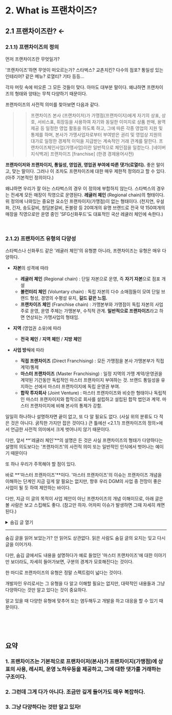# 2. What is 프랜차이즈?

## 2.1 프랜차이즈란? ←

### 2.1.1) 프랜차이즈의 정의

먼저 프랜차이즈란 무엇일가?

'프랜차이즈'하면 무엇이 떠오르는가? 
스타벅스? 교촌치킨? 다수의 점포? 통일성 있는 인테리어? 같은 메뉴? 로열티? 기타 등등...

각자 머릿 속에 떠오른 그 모든 것들이 맞다. 아마도 대부분 말이다.
왜냐하면 프랜차이즈의 형태와 양태는 무척 다양하기 때문이다. 

프랜차이즈의 사전적 의미를 찾아보면 다음과 같다.

>>  프랜차이즈 본사 (프랜차이저)가 가맹점(프랜차이지)에게 자기의 상표, 상호, 서비스표, 휘장등을 사용하여 자기와 동일한 이미지로 상품 판매, 용역 제공 등 일정한 영업 활동을 하도록 하고, 그에 따른 각종 영업의 지원 및 통제를 하며, 본사가 가맹사업자로부터 부여받은 권리 및 영업상 지원의 대가로 일정한 경제적 이익을 지급받는 계속적인 거래 관계를 말한다. 프랜차이즈체인사업(가맹사업)이란 일반적으로 체인점을 일컫는다.
[네이버 지식백과] 프랜차이즈 [franchise] (한경 경제용어사전)


**프랜차이저와 프랜차이지, 통일성, 영업권, 영업권 부여에 따른 댓가(로열티).**
좋은 말이고, 맞는 말이다.
그러나 이 조차도 프랜차이즈에 대한 매우 제한적 정의라고 할 수 있다. (아주 기본적인 정의이다.)

왜냐하면 우리가 잘 아는 스타벅스의 경우 이 정의에 부합하지 않는다.
스타벅스의 경우는 전세계 모든 매장이 직영으로 운영된다. **레귤러 체인** (Regional chain)의 형태이다.
위 정의에 나와있는 중요한 요소인 프랜차이지(가맹점)이 없는 형태이다. 
(천지연, 우설화, 긴자, 송도갈비, 청담본갈비, 돈블랑 등 20여개의 유명 브랜드로 전국 약 150여개의 매장을 직영으로만 운영 중인 'SFG신화푸드'도 대표적인 국산 레귤러 체인에 속한다.)

<br>

### 2.1.2) 프랜차이즈 유형의 다양성
스타벅스나 신화푸드 같은 '레귤러 체인'의 유형뿐 아니라, 프랜차이즈는 유형은 매우 다양하다.

- **자본**의 성격에 따라
  - **레귤러 체인** (Regional chain) : 단일 자본으로 운영, 즉 **자기 자본**으로 점포 개설
  - **볼런터리 체인** (Voluntary chain) : 독립 자본의 다수 소매점들이 모여 단일 브랜드 형성, 경영의 수평성 유지, **길드 같은 느낌.**
  - **프랜차이즈 체인** (Franchise chain) : 가맹본부와 가맹점이 독립 자본의 사업주로 운영, 운영 주체는 가맹본부, 수직적 관계. **일반적으로 프랜차이즈**라고 하면 연상되는 가맹사업의 형태임.
  
- **지역** (영업권 소유)에 따라
  - **전국 체인** / **지역 체인** / **지방 체인**
  
- **사업 방식**에 따라
  - **직접 프랜차이즈** (Direct Franchising) : 모든 가맹점을 본사 가맹본부가 직접 계약/통제
  - **마스터 프랜차이즈** (Master Franchising) : 일정 지역의 가맹 계약/운영권을 계약된 기간동안 독립적인 마스터 프랜차이지 부여하는 것. 브랜드 통일성을 유지하는 선에서 마스터 프랜차이지에 독립 운영권 부여.
  - **합작 투자회사** (Joint Venture) : 마스터 프랜차이즈와 비슷한 형태이나 독립적인 마스터 프랜자이지와 합작으로 회사를 설립하고 설립된 합작 법인과 계약. 마스터 프랜차이지에 비해 본사의 통제가 강함.

일일히 하나하나 설명하자면 끝이 없고, 또 다 알 필요도 없다. 
  (사실 위의 분류도 다 적은 것은 아니다. 굵직한 가지만 잡은 것이다.)
큰 틀에선 <2.1.1) 프랜차이즈의 정의>에서 언급한 사전적 의미에서 크게 벗어나지 않기 때문이다.

다만, 앞서 **'레귤러 체인'**의 설명은 든 것은 사실 프랜차이즈의 형태가 다양하다는 설명의 의도보다는 '프랜차이즈'의 사전적 의미 또는 일반적인 인식에서 벗어나는 예이기 때문이다 

또 하나 우리가 주목해야 할 점이 있다.

바로 **'마스터 프랜차이즈'**이다. '마스터 프랜차이즈'의 이슈는 프랜차이즈 개념을 이해하는 단계인 지금 깊게 알 필요는 없지만, 향후 우리 DGM의 사업 중 전망이 좋은 사업이 될 듯 하여 제안하는 바이다.

다만, 지금 이 글의 목적이 사업 제안이 아닌 프랜차이즈의 개념 이해이므로, 아래 글은 볼 사람은 보고 스킵해도 좋다. (참고만 하자. 어차피 이슈가 발생하면 그때 자세히 캐면 된다.)

<details><summary>숨김 글 열기</summary>
<p>

> '마스터 프랜차이즈'는 일반적으로는 해외시장 진출시 많이 사용 하는 방법이다.<sup id="a1">[1](#footnote1)</sup>
> 그렇다고 꼭 해외 진출 때만 사용하지는 않는다. 
> 아래 설명할 내용과 동일한 이유들로 때로는 국내 시장에서도 '마스터 프랜차이즈'와 같이 운영 하는 경우가 있다.<sup id="a2">[2](#footnote2)</sup>
> 위에 분류하며 설명했던 '지방 체인', '지역 체인'과 같은 구조이다.
> '지사'식으로도 운영하는데, '지사'라는 개념으로 치환될 수 없다.
> '지사'라는 같은 용어를 쓰면서도, '지사'의 개념이 어떤 회사는 본사 조직 중 하나로(종속 / 별도 법인일지라도), 어떤 회사는 용어만 '지사', 운영은 완전 독립(마스터 프랜차이즈)로 운영되기도 한다.
>
> 아무튼...
> 본사에서 해외 매장들을 직접 컨트롤(직접 프랜차이즈)를 하기에는 여러가지 컨트롤의 어려움이 발생한다.
> 때문에 리스크를 줄이며, 쉽게 진출할 수 있는 방법이 바로 '마스터 프랜차이즈'이다.
> 왜냐하면 골치 아픈 모든 것들을 내어주고, 본사는 로열티만 받으면 되기 때문이다. (꼭 로열티 베이스는 아니지만, 대부분 로열티 베이스로 진행한다.)
> 
> 우리가 주목해야 할 부분은 여기이다.
>
> 얼마전 아키가 미국쪽에 오퍼를 받고 상담 신청 후 우리에게 공유했던 내용을 기억하는가?
> 미국 시장에 포스 시스템이 너무 허접하고 제 각각이라는 것 말이다. 바로 이 부분이 중요하다.
> 
> 회사 입사 후 얼마 안 되어 이 포인트에 대한 사업 제안을 아키에게 한 적이 있다.
> 배경을 설명하자면
> 지금은 코로나 때문에 주춤하지만, 코로나 바로 직전까지 우리나라 FnB 시장이 동남아와 더 나아가 중앙아시아 시장에 눈을 돌리기 시작했다. 
> 그 전까지는 미국 시장이 해외 진출의 메카였는데, 미국 시장은 진입장벽이 너무 높았다는 문제가 있다. 실제로 미국 시장에 진출을 준비하다가 막대한 돈만 투자하다가 끝나는 경우가 일쑤였다. 
> 일단, 각종 제약과 법의 문턱이 너무 높다. 그러다보니 각종 인허가 준비부터 준비가 되어도 제약에 따른 한계, 또한 이와 연계되어 인테리어 공기(공사기간)만 평균 1년이 걸린다. 그렇게 오픈해도 낮선 한국 음식이 (현지 입맛에 맞춘다 하더라도) 성공하기는 하늘에 별따기였다.
> 그러다보니 미국시장 진출은 사업성으로 하는 것이 아니라 상징성(브랜드 이미지 / 홍보용)으로 하는 실정이었다. (실제로 돈벌기 쉽지 않다.)
>
> 그러한 상황 속에 한류 (BTS 땡큐!!)의 영향으로 꼭 미국이 아닌 가까운 동남아나 중앙아시아, 몽골, 중국에서 한국음식의 니즈가 생겨나기 시작했다.
> 예전에는 한인들만 찾던 한국음식이 K-pop과 K-drama, K-movie의 영향으로 현지인들의 호기심과 Flex의 대상이 된 것이다.
> 특히 베트남의 경우는 베트남 특유의 화끈한 국민성과 경제성장의 가속화와 더불어 매우 큰 시장이 되었다. (한달에 100만원 벌더라도 100만원 다 쓰고 보는게 베트남 방식이다. 왜? 또 벌 수 있으니까. 더 벌면 되니까. 1인당 GDP는 아직 적지만, 그들에겐 내일이 밝게만 느껴진다.)
> 이러한 이유로 코로나 직전까지 한국 FnB 시장에서 베트남을 비롯한 동남아 진출이 매우 활발했었다. 너도 나도 진출하기 시작했다.
> 이는 사업성이 좋은 것이 가장 큰 이유겠지만, 또 다른 이유로 서구 시장(미국이나 유럽)에 진출하기 전 교두보 역할이나 본격적인 해외 진출의 연습삼아 진출하는 경향도 있었다. (리스크가 적으며, 초기 투자 비용이 매우 저렴하다.)
>> ![1111](https://user-images.githubusercontent.com/86754114/127762506-a6cf8904-8d2b-4960-9721-99b7108e7986.jpg)
>> <'2019년 외식기업 해외진출 실태조사' 중 인용. aT한국농수산식품유통공사의 2019년 보고서.>
>>
>> 전문 참고. [2019 외식기업 해외진출 실태조사 보고서.pdf](https://github.com/DanielKim0728/blog/files/6928875/2019.pdf)

>
> 그런데 문제는 지금부터다.
> 앞서 이야기 한 것 같이, 미국시장 못지 않게 동남아 시장도 POS가 엉망인 것이다.
> 쉽게 이야기해서 '마스터'로 진출하던, '다이렉트'로 진출하던 본사에서 매출집계가 제대로 안되는 것이다. 
> 로열티 베이스로 진출했는데 매출 집계가 제대로 안되면 어찌되겠는가?
> 
> 아키에게 이 이야기를 하면서 사업 전망이 좋다. 기술적으로 가능하겠는가를 물었을 때,
> 아키가 '별로 어렵지는 않을 것 같은데?' 라고 대답했다.
> 아직 뚜껑 열어본 상태가 아니지만,
> 정말 기술적 가능성이 있다면, 진지하게 염두하고 두들겨볼만한 사업 분야이다.
> 
> 코로나가 끝나면 또 다시 동남아 시장 진출은 활발해질 것이다.
> 지금은 움추릴 수 밖에 없지만, FnB업계에서는 아직도 동남아 시장에 대한 기대와 욕구가 매우 크다.


---
<br>

>> **[각주]**

>><b id="footnote1">1</b> '두끼 떡볶이'의 경우, 2019년 베트남 시장에 진출하여 1년 사이에 50개 이상의 매장을 오픈하였다. 베트남 진출 당시 '두끼' 본사는 베트남 영업권(더 자세히는 동남아 전체라는 소문도 있다.)을 마스터 프랜차이즈에게 넘겼다. 그 마스터 프랜차이즈의 대표는 제주도에서 두끼 매장을 몇개 운영하던 가맹점주였다고 한다. 이렇게 단 시간내에 폭발적으로 사업 전개가 될 줄 알았다면 아마도 본사에서 직접 뛰어 들었을 텐데 두끼 본사는 이를 두고두고 후회한다는 후문이 있다. [↩](#a1)

>><b id="footnote2">2</b> 부산에서 시작한 '노랑통닭'의 경우가 그렇다. 외부적으로는 잘 알려지지 않은 이야기지만, '노랑통닭'은 서울/경기권은 본사, 그 이외의 지역은 '마스터 프랜차이즈'가 운영했다. '마스터 프랜차이즈'의 대표는 대외적으로 '노랑통닭'의 본부장이었지만 실제로는 독립된 법인으로 독자적 운영을 했다. 이 본부장의 정체는 원래 노랑통닭 완전 초창기 가맹이 10개도 안될 때 부산의 한 매장의 점주였다고 한다. 정말 어렵게 장사를 시작한 그였는데, 절박함으로 열심히 운영을 하여 매장을 몇개 더 오픈하게 되었고, 급기야 본사 지사장을 겸직하게까지 된다. (가맹점주가 본사일까지 하는 사례는 흔한 것은 아니다.) 그러다가 사업 수완이 좋고, 본사와의 관계도 좋았던 그가 아예 본인이 노랑통닭 잘 키워볼테니 '마스터 권'을 팔라고 했다고 한다. 당시 노랑통닭은 생각보다 가맹사업이 잘 될 때도 아니고 회사 내부의 사정과 여러가지가 얽혀, 오히려 사업수완이 좋은 그와 윈윈할 수 있는 선택을 했다. 결과는 초대박. 결국 '노랑통닭'은 2020년 9월 사모펀드에 700억에 매각되었다. 후문에 의하면 본사 대표나 마스터 프랜차이즈 대표나 앞으로 돈 어디다 써야할지 평생 써도 다 못 쓰겠다며 즐거운 비명을 지른다고 한다. (부러우면 지는거다. 그런데 정말 부럽다. )  [↩](#a2)


</p>
</details>

---

숨김 글을 읽어 보았는가?
안 읽어도 상관없다. 읽은 사람도 숨길 글의 요지는 잊고 다시 글을 이어가자.

다만, 숨김 글에서도 내용을 설명하다가 예로 들었던 '마스터 프랜차이즈'에 대한 이야기만 보더라도,
자세히 들어가보면, 구분의 경계가 모호해진다는 것이다.

한 마디로 프랜차이즈의 유형은 정말 스펙트럼이 넓다는 것이다.

개발자인 우리로서는 그 유형을 다 알고 이해할 필요는 없지만, 
대략적인 내용들과 그냥 다양하다는 것만 알고 있다는 것이 중요하다.

알고 있을 때 다양한 유형에 맞추어 또는 염두해두고 개발을 하고 대응을 할 수 있기 때문이다.



<br><br><br>

## 요약
### 1. 프랜차이즈는 기본적으로 프랜차이저(본사)가 프랜차이지(가맹점)에 상표의 사용, 레시피, 운영 노하우등을 제공하고, 그에 대한 댓가를 거래하는 구조이다. 
### 2. 그런데 그게 다가 아니다. 조금만 깊게 들어가도 매우 복잡하다.
### 3. 그냥 다양하다는 것만 알고 있자!
